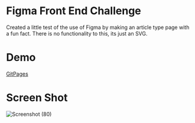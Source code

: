 # Figma Front End Challenge
Created a little test of the use of Figma by making an article type page with a fun fact. There is no functionality to this, its just an SVG.

# Demo

[GitPages](https://groyseth.github.io/Figma-Front-End-Challenge/)

# Screen Shot
![Screenshot (80)](https://user-images.githubusercontent.com/90479839/168720769-c8c20c31-7357-4645-bbe9-2bbb401fe60a.png)

